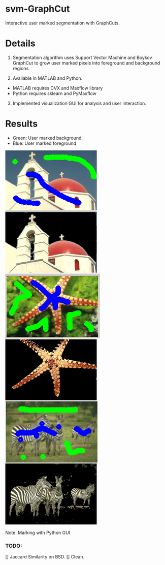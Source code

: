 # svm-GraphCut
Interactive user marked segmentation with GraphCuts.

# Details
1. Segmentation algorithm uses Support Vector Machine and Boykov GraphCut to grow user marked pixels into foreground and background regions. 

2. Available in MATLAB and Python.
  * MATLAB requires CVX and Maxflow library
  * Python requires sklearn and PyMaxflow

3. Implemented visualization GUI for analysis and user interaction.


# Results
- Green: User marked background.
- Blue: User marked foreground

![church](./figs/churchmark.png) ![church](./figs/church0.2_graph.jpg)
![fish](./figs/starmark.png) ![fish](./figs/starfish.jpg)
![zebra](./figs/zebramark.png) ![church](./figs/zebra0.3_graph.jpg)

Note: Marking with Python GUI

### TODO:
[] Jaccard Similarity on BSD.
[] Clean.
